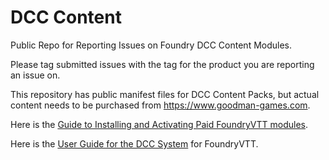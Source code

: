 # DCC Content
Public Repo for Reporting Issues on Foundry DCC Content Modules.

Please tag submitted issues with the tag for the product you are reporting an issue on.

This repository has public manifest files for DCC Content Packs, but actual content needs to be purchased from https://www.goodman-games.com.

Here is the [Guide to Installing and Activating Paid FoundryVTT modules](https://github.com/foundryvtt-dcc/dcc-content/wiki/Installing-the-Paid-Foundry-Modules).

Here is the [User Guide for the DCC System](https://github.com/foundryvtt-dcc/dcc/wiki/FoundryVTT-DCC-System-User-Guide) for FoundryVTT.
